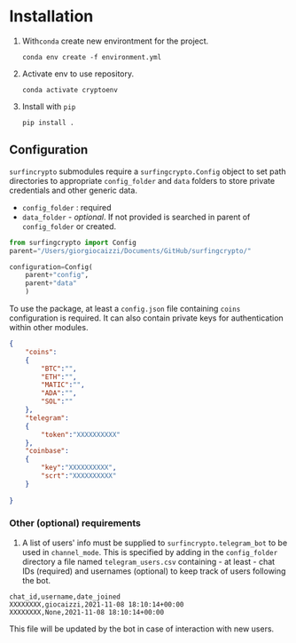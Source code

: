 # Installation

1. With`conda` create new environtment for the project.

    ```shell
    conda env create -f environment.yml
    ```

2. Activate env to use repository.

    ```shell
    conda activate cryptoenv
    ```

3. Install with `pip`
   ```shell
   pip install .
   ```

## Configuration

`surfincrypto` submodules require a `surfingcrypto.Config` object to set path directories to appropriate `config_folder` and `data` folders to store private credentials and other generic data.

   * `config_folder` : required
   * `data_folder` - *optional*. If not provided is searched in parent of   `config_folder` or created.

```python
from surfingcrypto import Config
parent="/Users/giorgiocaizzi/Documents/GitHub/surfingcrypto/"

configuration=Config(
    parent+"config",
    parent+"data"
    )
```

To use the package, at least a `config.json` file containing `coins` configuration is required. It can also contain private keys for authentication within other modules.

```json
{
    "coins":
    {
        "BTC":"",
        "ETH":"",
        "MATIC":"",
        "ADA":"",
        "SOL":""
    },
    "telegram":
    {
        "token":"XXXXXXXXXX"
    },
    "coinbase":
    {
        "key":"XXXXXXXXXX",
        "scrt":"XXXXXXXXXX"
    }
    
}
```

### Other (optional) requirements

1. A list of users' info must be supplied to `surfincrypto.telegram_bot` to be used in `channel_mode`. This is specified by adding in the `config_folder` directory a file named `telegram_users.csv` containing - at least - chat IDs (required) and usernames (optional) to keep track of users following the bot. 
```
chat_id,username,date_joined
XXXXXXXX,giocaizzi,2021-11-08 18:10:14+00:00
XXXXXXXX,None,2021-11-08 18:10:14+00:00
```
This file will be updated by the bot in case of interaction with new users.
